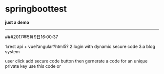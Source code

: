 # springboottest

__just a demo__



---

###2017年5月9日16:00:37

1:rest api + vue?angular?html5?
2:login with dynamic secure code
3:a blog system


user click add secure code button then gernerate a code for an unique private key
 use this code or 
